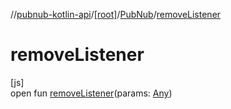 //[pubnub-kotlin-api](../../../index.md)/[[root]](../index.md)/[PubNub](index.md)/[removeListener](remove-listener.md)

# removeListener

[js]\
open fun [removeListener](remove-listener.md)(params: [Any](https://kotlinlang.org/api/core/kotlin-stdlib/kotlin/-any/index.html))
